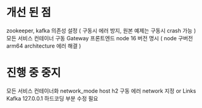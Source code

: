 # 개선 된 점
zookeeper, kafka 의존성 설정 ( 구동시 에러 방지, 원본 예제는 구동시 crash 가능 )
모든 서비스 컨테이너 구동
Gateway 프론트엔드 node 16 버전 명시 ( node 구버전 arm64 architecture 에러 해결 )

# 진행 중 중지
모든 서비스 컨테이너화
network_mode host
    h2 구동 에러
network 지정 or Links
    Kafka 127.0.0.1 하드코딩 부분 수정 필요